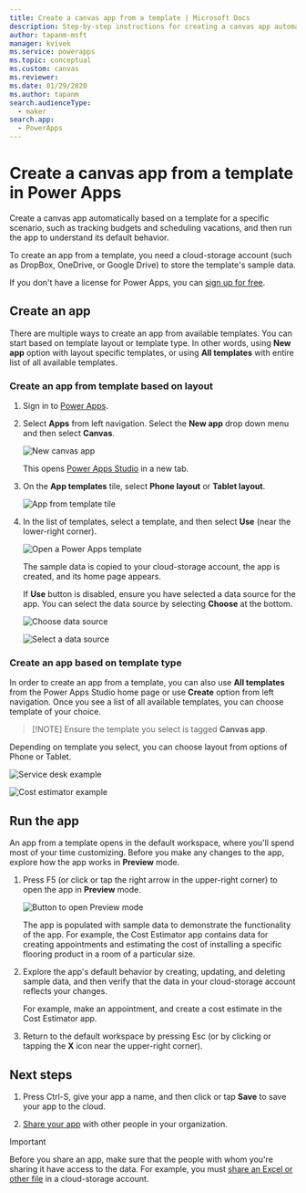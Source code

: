 ```yaml
---
title: Create a canvas app from a template | Microsoft Docs
description: Step-by-step instructions for creating a canvas app automatically based on a Power Apps template.
author: tapanm-msft
manager: kvivek
ms.service: powerapps
ms.topic: conceptual
ms.custom: canvas
ms.reviewer: 
ms.date: 01/29/2020
ms.author: tapanm
search.audienceType: 
  - maker
search.app: 
  - PowerApps
---
```


# Create a canvas app from a template in Power Apps

Create a canvas app automatically based on a template for a specific scenario, such as tracking budgets and scheduling vacations, and then run the app to understand its default behavior.

To create an app from a template, you need a cloud-storage account (such as DropBox, OneDrive, or Google Drive) to store the template's sample data.

If you don't have a license for Power Apps, you can [sign up for free](../signup-for-powerapps.md).

## Create an app

There are multiple ways to create an app from available templates. You can start based on template layout or template type. In other words, using **New app** option with layout specific templates, or using **All templates** with entire list of all available templates.

### Create an app from template based on layout

1. Sign in to [Power Apps](https://make.powerapps.com).

1. Select **Apps** from left navigation. Select the **New app** drop down menu and then select **Canvas**.

    ![New canvas app](./media/get-started-test-drive/new-canvas-app.png)

    This opens [Power Apps Studio](https://docs.microsoft.com/powerapps/powerapps-overview#power-apps-for-app-makerscreators) in a new tab.

1. On the **App templates** tile, select **Phone layout** or **Tablet layout**.

    ![App from template tile](./media/get-started-test-drive/template-tile.png)

1. In the list of templates, select a template, and then select **Use** (near the lower-right corner).

    ![Open a Power Apps template](./media/get-started-test-drive/open-template.png)

    The sample data is copied to your cloud-storage account, the app is created, and its home page appears.

    If **Use** button is disabled, ensure you have selected a data source for the app. You can select the data source by selecting **Choose** at the bottom.
    
    ![Choose data source](./media/get-started-test-drive/choose-data-source.png)
    
    ![Select a data source](./media/get-started-test-drive/data-source-selector.png)

### Create an app based on template type

In order to create an app from a template, you can also use **All templates** from the Power Apps Studio home page or use **Create** option from left navigation. Once you see a list of all available templates, you can choose template of your choice.

> [!NOTE] Ensure the template you select is tagged **Canvas app**.

Depending on template you select, you can choose layout from options of Phone or Tablet.

![Service desk example](./media/get-started-test-drive/service-desk-example.png)

![Cost estimator example](./media/get-started-test-drive/cost-estimator-example.png)

## Run the app
An app from a template opens in the default workspace, where you'll spend most of your time customizing. Before you make any changes to the app, explore how the app works in **Preview** mode.

1. Press F5 (or click or tap the right arrow in the upper-right corner) to open the app in **Preview** mode.

    ![Button to open Preview mode](./media/get-started-test-drive/open-preview.png)

    The app is populated with sample data to demonstrate the functionality of the app. For example, the Cost Estimator app contains data for creating appointments and estimating the cost of installing a specific flooring product in a room of a particular size.

4. Explore the app's default behavior by creating, updating, and deleting sample data, and then verify that the data in your cloud-storage account reflects your changes.

    For example, make an appointment, and create a cost estimate in the Cost Estimator app.

5. Return to the default workspace by pressing Esc (or by clicking or tapping the **X** icon near the upper-right corner).

## Next steps
1. Press Ctrl-S, give your app a name, and then click or tap **Save** to save your app to the cloud.

1. [Share your app](share-app.md) with other people in your organization.

> [!IMPORTANT]
> Before you share an app, make sure that the people with whom you're sharing it have access to the data. For example, you must [share an Excel or other file](share-app-data.md) in a cloud-storage account.

